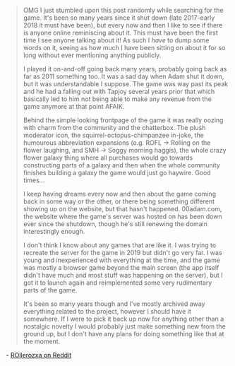 > OMG I just stumbled upon this post randomly while searching for the game. It's been so many years since it shut down (late 2017-early 2018 it must have been), but every now and then I like to see if there is anyone online reminiscing about it. This must have been the first time I see anyone talking about it! As such I _have_ to dump some words on it, seeing as how much I have been sitting on about it for so long without ever mentioning anything publicly.
>
> I played it on-and-off going back many years, probably going back as far as 2011 something too. It was a sad day when Adam shut it down, but it was understandable I suppose. The game was way past its peak and he had a falling out with Tapjoy several years prior that which basically led to him not being able to make any revenue from the game anymore at that point AFAIK.
>
> Behind the simple looking frontpage of the game it was really oozing with charm from the community and the chatterbox. The plush moderator icon, the squirrel-octopus-chimpanzee in-joke, the humourous abbreviation expansions (e.g. ROFL -> Rolling on the flower laughing, and SMH -> Soggy morning haggis), the whole crazy flower galaxy thing where all purchases would go towards constructing parts of a galaxy and then when the whole community finishes building a galaxy the game would just go haywire. Good times...
>
> I keep having dreams every now and then about the game coming back in some way or the other, or there being something different showing up on the website, but that hasn't happened. 00adam.com, the website where the game's server was hosted on has been down ever since the shutdown, though he's still renewing the domain interestingly enough.
>
> I don't think I know about any games that are like it. I was trying to recreate the server for the game in 2019 but didn't go very far. I was young and inexperienced with everything at the time, and the game was mostly a browser game beyond the main screen (the app itself didn't have much and most stuff was happening on the server), but I got it to launch again and reimplemented some very rudimentary parts of the game.
>
> It's been so many years though and I've mostly archived away everything related to the project, however I should have it somewhere. If I were to pick it back up now for anything other than a nostalgic novelty I would probably just make something new from the ground up, but I don't have any plans for doing something like that at the moment.

\- [ROllerozxa on Reddit](https://www.reddit.com/r/AndroidGaming/comments/1ltd1xj/comment/n2qnpki/)
